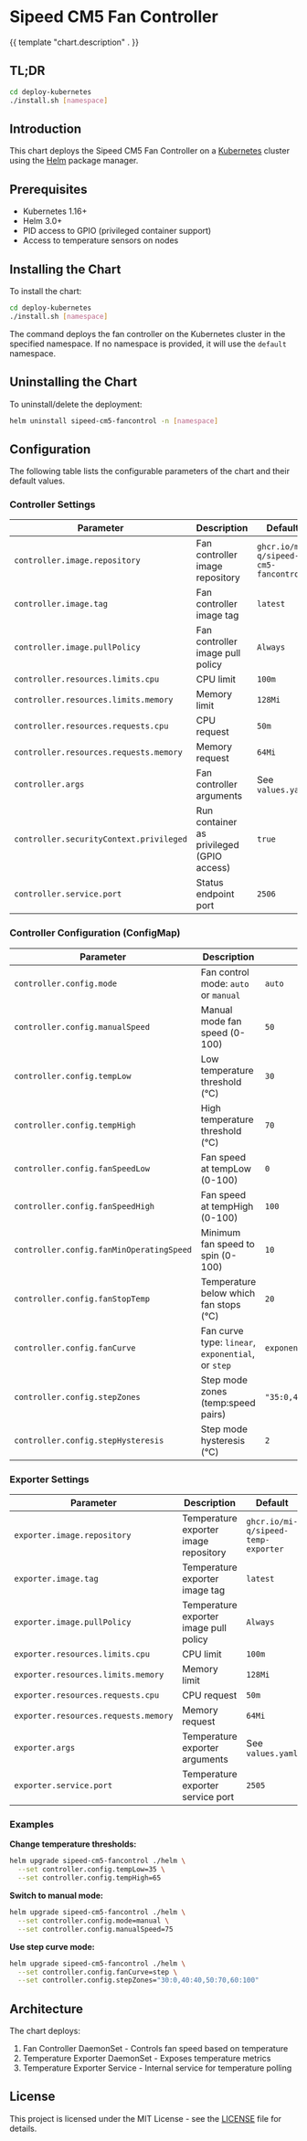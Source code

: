 # Sipeed CM5 Fan Controller

{{ template "chart.description" . }}

## TL;DR

```bash
cd deploy-kubernetes
./install.sh [namespace]
```

## Introduction

This chart deploys the Sipeed CM5 Fan Controller on a [Kubernetes](http://kubernetes.io) cluster using the [Helm](https://helm.sh) package manager.

## Prerequisites

- Kubernetes 1.16+
- Helm 3.0+
- PID access to GPIO (privileged container support)
- Access to temperature sensors on nodes

## Installing the Chart

To install the chart:

```bash
cd deploy-kubernetes
./install.sh [namespace]
```

The command deploys the fan controller on the Kubernetes cluster in the specified namespace. If no namespace is provided, it will use the `default` namespace.

## Uninstalling the Chart

To uninstall/delete the deployment:

```bash
helm uninstall sipeed-cm5-fancontrol -n [namespace]
```

## Configuration

The following table lists the configurable parameters of the chart and their default values.

### Controller Settings

| Parameter | Description | Default |
|-----------|-------------|---------|
| `controller.image.repository` | Fan controller image repository | `ghcr.io/mi-q/sipeed-cm5-fancontrol` |
| `controller.image.tag` | Fan controller image tag | `latest` |
| `controller.image.pullPolicy` | Fan controller image pull policy | `Always` |
| `controller.resources.limits.cpu` | CPU limit | `100m` |
| `controller.resources.limits.memory` | Memory limit | `128Mi` |
| `controller.resources.requests.cpu` | CPU request | `50m` |
| `controller.resources.requests.memory` | Memory request | `64Mi` |
| `controller.args` | Fan controller arguments | See `values.yaml` |
| `controller.securityContext.privileged` | Run container as privileged (GPIO access) | `true` |
| `controller.service.port` | Status endpoint port | `2506` |

### Controller Configuration (ConfigMap)

| Parameter | Description | Default |
|-----------|-------------|---------|
| `controller.config.mode` | Fan control mode: `auto` or `manual` | `auto` |
| `controller.config.manualSpeed` | Manual mode fan speed (0-100) | `50` |
| `controller.config.tempLow` | Low temperature threshold (°C) | `30` |
| `controller.config.tempHigh` | High temperature threshold (°C) | `70` |
| `controller.config.fanSpeedLow` | Fan speed at tempLow (0-100) | `0` |
| `controller.config.fanSpeedHigh` | Fan speed at tempHigh (0-100) | `100` |
| `controller.config.fanMinOperatingSpeed` | Minimum fan speed to spin (0-100) | `10` |
| `controller.config.fanStopTemp` | Temperature below which fan stops (°C) | `20` |
| `controller.config.fanCurve` | Fan curve type: `linear`, `exponential`, or `step` | `exponential` |
| `controller.config.stepZones` | Step mode zones (temp:speed pairs) | `"35:0,45:30,55:60,65:100"` |
| `controller.config.stepHysteresis` | Step mode hysteresis (°C) | `2` |

### Exporter Settings

| Parameter | Description | Default |
|-----------|-------------|---------|
| `exporter.image.repository` | Temperature exporter image repository | `ghcr.io/mi-q/sipeed-temp-exporter` |
| `exporter.image.tag` | Temperature exporter image tag | `latest` |
| `exporter.image.pullPolicy` | Temperature exporter image pull policy | `Always` |
| `exporter.resources.limits.cpu` | CPU limit | `100m` |
| `exporter.resources.limits.memory` | Memory limit | `128Mi` |
| `exporter.resources.requests.cpu` | CPU request | `50m` |
| `exporter.resources.requests.memory` | Memory request | `64Mi` |
| `exporter.args` | Temperature exporter arguments | See `values.yaml` |
| `exporter.service.port` | Temperature exporter service port | `2505` |

### Examples

**Change temperature thresholds:**
```bash
helm upgrade sipeed-cm5-fancontrol ./helm \
  --set controller.config.tempLow=35 \
  --set controller.config.tempHigh=65
```

**Switch to manual mode:**
```bash
helm upgrade sipeed-cm5-fancontrol ./helm \
  --set controller.config.mode=manual \
  --set controller.config.manualSpeed=75
```

**Use step curve mode:**
```bash
helm upgrade sipeed-cm5-fancontrol ./helm \
  --set controller.config.fanCurve=step \
  --set controller.config.stepZones="30:0,40:40,50:70,60:100"
```

## Architecture

The chart deploys:
1. Fan Controller DaemonSet - Controls fan speed based on temperature
2. Temperature Exporter DaemonSet - Exposes temperature metrics
3. Temperature Exporter Service - Internal service for temperature polling

## License

This project is licensed under the MIT License - see the [LICENSE](../../LICENSE) file for details.